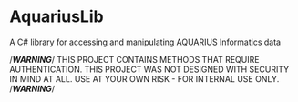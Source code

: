 # AquariusLib
A C# library for accessing and manipulating AQUARIUS Informatics data


/*************************WARNING*************************/
THIS PROJECT CONTAINS METHODS THAT REQUIRE AUTHENTICATION.
THIS PROJECT WAS NOT DESIGNED WITH SECURITY IN MIND AT ALL.
USE AT YOUR OWN RISK - FOR INTERNAL USE ONLY.
/*************************WARNING*************************/
